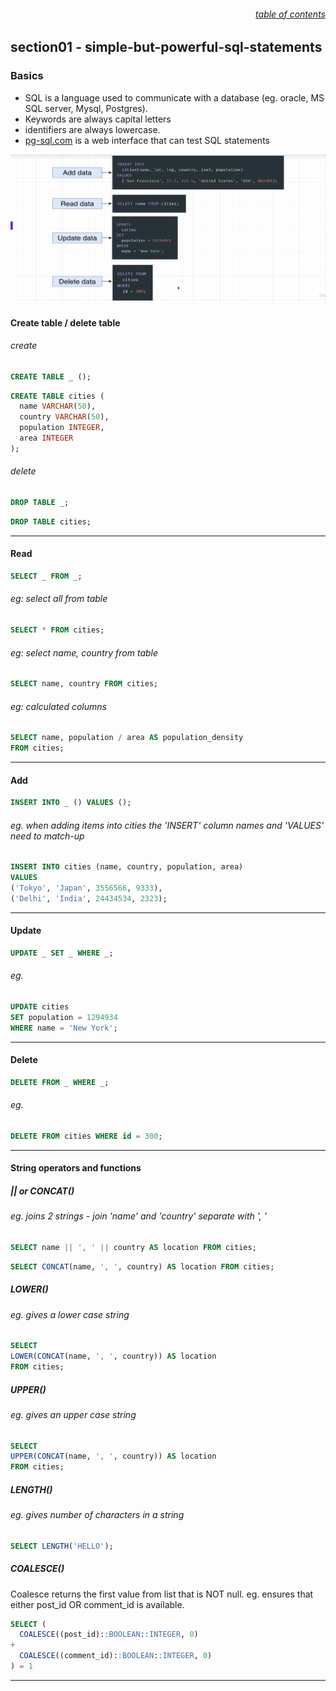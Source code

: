 ###### <div style="text-align:right">[table of contents](#table-of-contents)</div>

## section01 - simple-but-powerful-sql-statements

### Basics

- SQL is a language used to communicate with a database (eg. oracle, MS SQL server, Mysql, Postgres).
- Keywords are always capital letters
- identifiers are always lowercase.
- [pg-sql.com](http://pg-sql.com) is a web interface that can test SQL statements

<img
src='exercise_files/003-add,read,update,delete.png'
alt='003-add,read,update,delete.png'
width=600
/>

#### Create table / delete table

###### create

```SQL
CREATE TABLE _ ();
```

```SQL
CREATE TABLE cities (
  name VARCHAR(50),
  country VARCHAR(50),
  population INTEGER,
  area INTEGER
);
```

###### delete

```SQL
DROP TABLE _;
```

```SQL
DROP TABLE cities;
```

---

#### Read

```SQL
SELECT _ FROM _;
```

###### eg: select all from table

```SQL
SELECT * FROM cities;
```

###### eg: select name, country from table

```SQL
SELECT name, country FROM cities;
```

###### eg: calculated columns

```SQL
SELECT name, population / area AS population_density
FROM cities;
```

---

#### Add

```SQL
INSERT INTO _ () VALUES ();
```

###### eg. when adding items into cities the 'INSERT' column names and 'VALUES' need to match-up

```SQL
INSERT INTO cities (name, country, population, area)
VALUES
('Tokyo', 'Japan', 3556566, 9333),
('Delhi', 'India', 24434534, 2323);
```

---

#### Update

```SQL
UPDATE _ SET _ WHERE _;
```

###### eg.

```SQL
UPDATE cities
SET population = 1294934
WHERE name = 'New York';
```

---

#### Delete

```SQL
DELETE FROM _ WHERE _;
```

###### eg.

```SQL
DELETE FROM cities WHERE id = 300;
```

---

#### String operators and functions

##### || or CONCAT()

###### eg. joins 2 strings - join 'name' and 'country' separate with ', '

```SQL
SELECT name || ', ' || country AS location FROM cities;
```

```SQL
SELECT CONCAT(name, ', ', country) AS location FROM cities;
```

##### LOWER()

###### eg. gives a lower case string

```SQL
SELECT
LOWER(CONCAT(name, ', ', country)) AS location
FROM cities;
```

##### UPPER()

###### eg. gives an upper case string

```SQL
SELECT
UPPER(CONCAT(name, ', ', country)) AS location
FROM cities;
```

##### LENGTH()

###### eg. gives number of characters in a string

```SQL
SELECT LENGTH('HELLO');
```

##### COALESCE()

Coalesce returns the first value from list that is NOT null.
eg. ensures that either post_id OR comment_id is available.

```SQL
SELECT (
  COALESCE((post_id)::BOOLEAN::INTEGER, 0)
+
  COALESCE((comment_id)::BOOLEAN::INTEGER, 0)
) = 1

```

---
